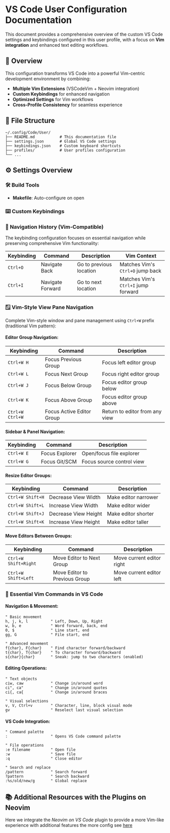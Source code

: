 # VS Code User Configuration Documentation

This document provides a comprehensive overview of the custom VS Code settings and keybindings configured in this user profile, with a focus on **Vim integration** and enhanced text editing workflows.

## 🎯 Overview

This configuration transforms VS Code into a powerful Vim-centric development environment by combining:

- **Multiple Vim Extensions** (VSCodeVim + Neovim integration)
- **Custom Keybindings** for enhanced navigation
- **Optimized Settings** for Vim workflows
- **Cross-Profile Consistency** for seamless experience

## 📁 File Structure

```
~/.config/Code/User/
├── README.md           # This documentation file
├── settings.json       # Global VS Code settings
├── keybindings.json    # Custom keyboard shortcuts
├── profiles/           # User profiles configuration
└── ...
```

## ⚙️ Settings Overview

### 🛠️ Build Tools

- **Makefile**: Auto-configure on open

### ⌨️ Custom Keybindings

### 🧭 Navigation History (Vim-Compatible)

The keybinding configuration focuses on essential navigation while preserving comprehensive Vim functionality:

| Keybinding | Command          | Description             | Vim Context                         |
| ---------- | ---------------- | ----------------------- | ----------------------------------- |
| `Ctrl+O`   | Navigate Back    | Go to previous location | Matches Vim's `Ctrl+O` jump back    |
| `Ctrl+I`   | Navigate Forward | Go to next location     | Matches Vim's `Ctrl+I` jump forward |

### 🪟 **Vim-Style View Pane Navigation**

Complete Vim-style window and pane management using `Ctrl+W` prefix (traditional Vim pattern):

#### **Editor Group Navigation:**

| Keybinding      | Command                   | Description                    |
| --------------- | ------------------------- | ------------------------------ |
| `Ctrl+W H`      | Focus Previous Group      | Focus left editor group        |
| `Ctrl+W L`      | Focus Next Group          | Focus right editor group       |
| `Ctrl+W J`      | Focus Below Group         | Focus editor group below       |
| `Ctrl+W K`      | Focus Above Group         | Focus editor group above       |
| `Ctrl+W Ctrl+W` | Focus Active Editor Group | Return to editor from any view |

#### **Sidebar & Panel Navigation:**

| Keybinding | Command        | Description               |
| ---------- | -------------- | ------------------------- |
| `Ctrl+W E` | Focus Explorer | Open/focus file explorer  |
| `Ctrl+W G` | Focus Git/SCM  | Focus source control view |

#### **Resize Editor Groups:**

| Keybinding       | Command              | Description          |
| ---------------- | -------------------- | -------------------- |
| `Ctrl+W Shift+H` | Decrease View Width  | Make editor narrower |
| `Ctrl+W Shift+L` | Increase View Width  | Make editor wider    |
| `Ctrl+W Shift+J` | Decrease View Height | Make editor shorter  |
| `Ctrl+W Shift+K` | Increase View Height | Make editor taller   |

#### **Move Editors Between Groups:**

| Keybinding           | Command                       | Description               |
| -------------------- | ----------------------------- | ------------------------- |
| `Ctrl+W Shift+Right` | Move Editor to Next Group     | Move current editor right |
| `Ctrl+W Shift+Left`  | Move Editor to Previous Group | Move current editor left  |

### 🎯 **Essential Vim Commands in VS Code**

#### **Navigation & Movement:**

```vim
" Basic movement
h, j, k, l          " Left, Down, Up, Right
w, b, e             " Word forward, back, end
0, $                " Line start, end
gg, G               " File start, end

" Advanced movement
f{char}, F{char}    " Find character forward/backward
t{char}, T{char}    " To character forward/backward
s{char}{char}       " Sneak: jump to two characters (enabled)
```

#### **Editing Operations:**

```vim
" Text objects
ciw, caw            " Change in/around word
ci", ca"            " Change in/around quotes
ci{, ca{            " Change in/around braces

" Visual selections
v, V, Ctrl+v        " Character, line, block visual mode
gv                  " Reselect last visual selection
```

#### **VS Code Integration:**

```vim
" Command palette
:                   " Opens VS Code command palette

" File operations
:e filename         " Open file
:w                  " Save file
:q                  " Close editor

" Search and replace
/pattern            " Search forward
?pattern            " Search backward
:%s/old/new/g       " Global replace
```

## 📚 Additional Resources with the Plugins on Neovim

Here we integrate the _Neovim on VS Code_ plugin to provide a more Vim-like experience with additional features the more config see [here](https://github.com/jiahaoxiang2000/nvim-config/tree/lazy/lua/vscode-config)
